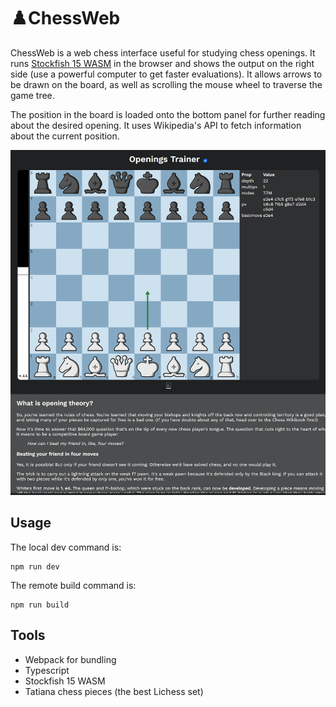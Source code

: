 # ♟️ChessWeb

ChessWeb is a web chess interface useful for studying chess openings. It runs [Stockfish 15 WASM](https://github.com/lichess-org/stockfish.wasm) in the browser and shows the output on the right side (use a powerful computer to get faster evaluations). It allows arrows to be drawn on the board, as well as scrolling the mouse wheel to traverse the game tree.

The position in the board is loaded onto the bottom panel for further reading about the desired opening. It uses Wikipedia's API to fetch information about the current position.

<img src="imgs/screenshot.png">

## Usage

The local dev command is:
```
npm run dev
```

The remote build command is:
```
npm run build
```

## Tools

- Webpack for bundling
- Typescript
- Stockfish 15 WASM
- Tatiana chess pieces (the best Lichess set)
